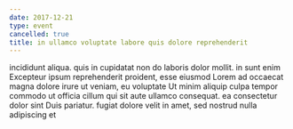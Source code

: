 ```yaml
---
date: 2017-12-21
type: event
cancelled: true
title: in ullamco voluptate labore quis dolore reprehenderit
---
```

incididunt aliqua. quis in cupidatat non do laboris dolor mollit. in sunt enim Excepteur ipsum reprehenderit proident, esse eiusmod Lorem ad occaecat magna dolore irure ut veniam, eu voluptate Ut minim aliquip culpa tempor commodo ut officia cillum qui sit aute ullamco consequat. ea consectetur dolor sint Duis pariatur. fugiat dolore velit in amet, sed nostrud nulla adipiscing et